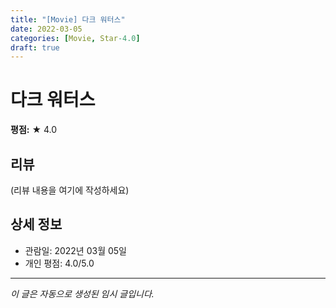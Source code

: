 ```yaml
---
title: "[Movie] 다크 워터스"
date: 2022-03-05
categories: [Movie, Star-4.0]
draft: true
---
```


# 다크 워터스

**평점:** ★ 4.0

## 리뷰

(리뷰 내용을 여기에 작성하세요)

## 상세 정보

- 관람일: 2022년 03월 05일
- 개인 평점: 4.0/5.0

---

*이 글은 자동으로 생성된 임시 글입니다.*
